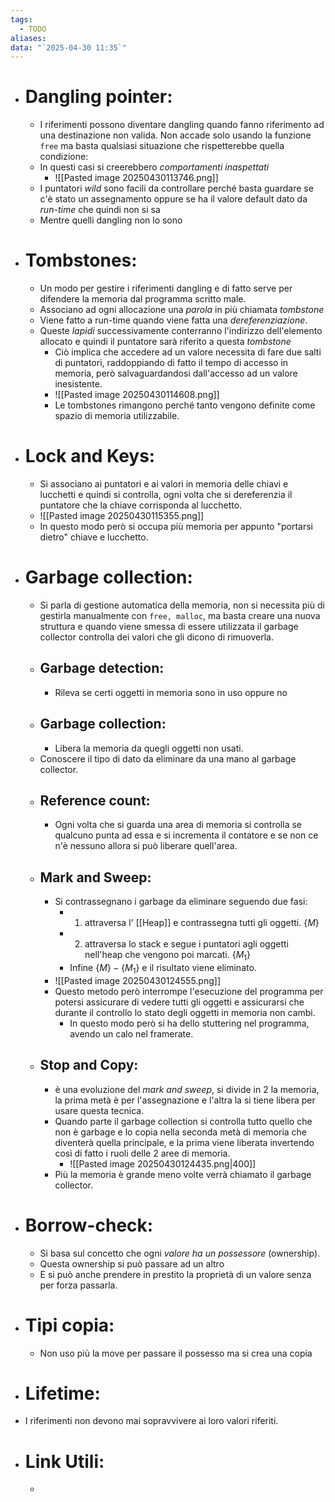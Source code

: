 ```yaml
---
tags:
  - TODO
aliases: 
data: "`2025-04-30 11:35`"
---
```

- # Dangling pointer:
	- I riferimenti possono diventare dangling quando fanno riferimento ad una destinazione non valida. Non accade solo usando la funzione `free` ma basta qualsiasi situazione che rispetterebbe quella condizione:
	- In questi casi si creerebbero _comportamenti inaspettati_
		- ![[Pasted image 20250430113746.png]]
	- I puntatori _wild_ sono facili da controllare perché basta guardare se c'è stato un assegnamento oppure se ha il valore default dato da _run-time_ che quindi non si sa
	- Mentre quelli dangling non lo sono
- # Tombstones:
	- Un modo per gestire i riferimenti dangling e di fatto serve per difendere la memoria dal programma scritto male.
	- Associano ad ogni allocazione una _parola_ in più chiamata _tombstone_
	- Viene fatto a run-time quando viene fatta una _dereferenziazione_.
	- Queste _lapidi_ successivamente conterranno l'indirizzo dell'elemento allocato e quindi il puntatore sarà riferito a questa _tombstone_ 
		- Ciò implica che accedere ad un valore necessita di fare due salti di puntatori, raddoppiando di fatto il tempo di accesso in memoria, però salvaguardandosi dall'accesso ad un valore inesistente.
		- ![[Pasted image 20250430114608.png]]
		- Le tombstones rimangono perché tanto vengono definite come spazio di memoria utilizzabile.
- # Lock and Keys:
	- Si associano ai puntatori e ai valori in memoria delle chiavi e lucchetti e quindi si controlla, ogni volta che si dereferenzia il puntatore che la chiave corrisponda al lucchetto.
	- ![[Pasted image 20250430115355.png]]
	- In questo modo però si occupa più memoria per appunto "portarsi dietro" chiave e lucchetto.
- # Garbage collection:
	- Si parla di gestione automatica della memoria, non si necessita più di gestirla manualmente con `free, malloc`, ma basta creare una nuova struttura e quando viene smessa di essere utilizzata il garbage collector controlla dei valori che gli dicono di rimuoverla.
	- ## Garbage detection:
		- Rileva se certi oggetti in memoria sono in uso oppure no
	- ## Garbage collection:
		- Libera la memoria da quegli oggetti non usati.
	- Conoscere il tipo di dato da eliminare da una mano al garbage collector.
	- ## Reference count:
		- Ogni volta che si guarda una area di memoria si controlla se qualcuno punta ad essa e si incrementa il contatore e se non ce n'è nessuno allora si può liberare quell'area.
	- ## Mark and Sweep:
		- Si contrassegnano i garbage da eliminare seguendo due fasi:
			- 1) attraversa l' [[Heap]] e contrassegna tutti gli oggetti. $\{M\}$
			- 2) attraversa lo stack e segue i puntatori agli oggetti nell'heap che vengono poi marcati. $\{M_{1}\}$
			- Infine $\{M\}-\{M_{1}\}$ e il risultato viene eliminato.
		- ![[Pasted image 20250430124555.png]]
		- Questo metodo però interrompe l'esecuzione del programma per potersi assicurare di vedere tutti gli oggetti e assicurarsi che durante il controllo lo stato degli oggetti in memoria non cambi.
			- In questo modo però si ha dello stuttering nel programma, avendo un calo nel framerate.
	- ## Stop and Copy:
		- è una evoluzione del _mark and sweep_, si divide in 2 la memoria, la prima metà è per l'assegnazione e l'altra la si tiene libera per usare questa tecnica.
		- Quando parte il garbage collection si controlla tutto quello che non è garbage e lo copia nella seconda metà di memoria che diventerà quella principale, e la prima viene liberata invertendo così di fatto i ruoli delle 2 aree di memoria.
			- ![[Pasted image 20250430124435.png|400]]
		- Più la memoria è grande meno volte verrà chiamato il garbage collector.
- # Borrow-check:
	- Si basa sul concetto che ogni _valore ha un possessore_ (ownership).
	- Questa ownership si può passare ad un altro  
	- E si può anche prendere in prestito la proprietà di un valore senza per forza passarla.
- # Tipi copia:
	- Non uso più la move per passare il possesso ma si crea una copia
- # Lifetime:
- I riferimenti non devono mai sopravvivere ai loro valori riferiti.
- # Link Utili: 
	- 
